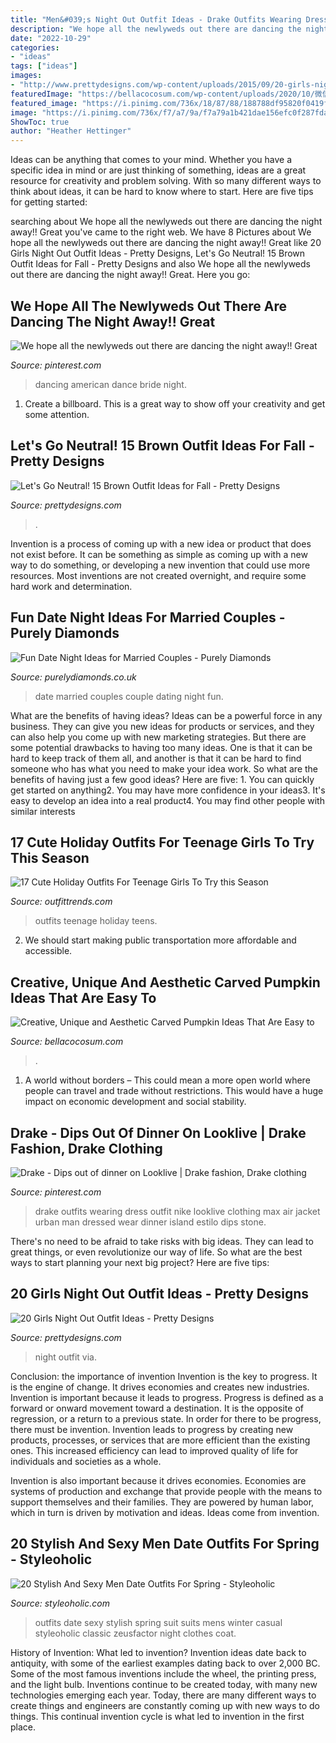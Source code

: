 ```yaml
---
title: "Men&#039;s Night Out Outfit Ideas - Drake Outfits Wearing Dress Outfit Nike Looklive Clothing Max Air Jacket Urban Man Dressed Wear Dinner Island Estilo Dips Stone"
description: "We hope all the newlyweds out there are dancing the night away!! great"
date: "2022-10-29"
categories:
- "ideas"
tags: ["ideas"]
images:
- "http://www.prettydesigns.com/wp-content/uploads/2015/09/20-girls-night-out-outfit-ideas13.jpg"
featuredImage: "https://bellacocosum.com/wp-content/uploads/2020/10/微信图片_20200901152647.jpg"
featured_image: "https://i.pinimg.com/736x/18/87/88/188788df95820f0419f285eb01524d86--american-wedding-wedding-day.jpg"
image: "https://i.pinimg.com/736x/f7/a7/9a/f7a79a1b421dae156efc0f287fda8f78.jpg"
ShowToc: true
author: "Heather Hettinger"
---
```



Ideas can be anything that comes to your mind. Whether you have a specific idea in mind or are just thinking of something, ideas are a great resource for creativity and problem solving. With so many different ways to think about ideas, it can be hard to know where to start. Here are five tips for getting started: 

	

		
searching about We hope all the newlyweds out there are dancing the night away!! Great you've came to the right web. We have 8 Pictures about We hope all the newlyweds out there are dancing the night away!! Great like 20 Girls Night Out Outfit Ideas - Pretty Designs, Let&#039;s Go Neutral! 15 Brown Outfit Ideas for Fall - Pretty Designs and also We hope all the newlyweds out there are dancing the night away!! Great. Here you go:
		
    
## We Hope All The Newlyweds Out There Are Dancing The Night Away!! Great

<img loading=lazy src="https://i.pinimg.com/736x/18/87/88/188788df95820f0419f285eb01524d86--american-wedding-wedding-day.jpg" onerror="this.onerror=null;this.src='https://tse2.mm.bing.net/th?id=OIP.eBJCN8Bl9gcZgYJgFrUfmgEsDY&amp;pid=15.1';" alt="We hope all the newlyweds out there are dancing the night away!! Great">

_Source: pinterest.com_

>dancing american dance bride night. 

	

1. Create a billboard. This is a great way to show off your creativity and get some attention.

    
## Let&#039;s Go Neutral! 15 Brown Outfit Ideas For Fall - Pretty Designs

<img loading=lazy src="http://www.prettydesigns.com/wp-content/uploads/2014/09/Neutral-Outfit-Idea-for-Fall.jpg" onerror="this.onerror=null;this.src='https://tse2.mm.bing.net/th?id=OIP.gEf2LkbfJ67QvPyWTnpEOQAAAA&amp;pid=15.1';" alt="Let&#039;s Go Neutral! 15 Brown Outfit Ideas for Fall - Pretty Designs">

_Source: prettydesigns.com_

>. 

	

Invention is a process of coming up with a new idea or product that does not exist before. It can be something as simple as coming up with a new way to do something, or developing a new invention that could use more resources. Most inventions are not created overnight, and require some hard work and determination.

    
## Fun Date Night Ideas For Married Couples - Purely Diamonds

<img loading=lazy src="https://www.purelydiamonds.co.uk/blog/wp-content/uploads/2017/08/Dating-Couple.jpg" onerror="this.onerror=null;this.src='https://tse4.mm.bing.net/th?id=OIP.gaTtd9Hpv-ngI9B40dMReAHaE8&amp;pid=15.1';" alt="Fun Date Night Ideas for Married Couples - Purely Diamonds">

_Source: purelydiamonds.co.uk_

>date married couples couple dating night fun. 

	

What are the benefits of having ideas?
Ideas can be a powerful force in any business. They can give you new ideas for products or services, and they can also help you come up with new marketing strategies. But there are some potential drawbacks to having too many ideas. One is that it can be hard to keep track of them all, and another is that it can be hard to find someone who has what you need to make your idea work. So what are the benefits of having just a few good ideas? Here are five: 1. You can quickly get started on anything2. You may have more confidence in your ideas3. It's easy to develop an idea into a real product4. You may find other people with similar interests
    
## 17 Cute Holiday Outfits For Teenage Girls To Try This Season

<img loading=lazy src="https://www.outfittrends.com/wp-content/uploads/2014/12/shinny-outfits-for-teens.jpg" onerror="this.onerror=null;this.src='https://tse3.mm.bing.net/th?id=OIP.rgHAeyvN8i0ngnQh2jcbUwAAAA&amp;pid=15.1';" alt="17 Cute Holiday Outfits For Teenage Girls To Try this Season">

_Source: outfittrends.com_

>outfits teenage holiday teens. 

	

2. We should start making public transportation more affordable and accessible.

    
## Creative, Unique And Aesthetic Carved Pumpkin Ideas That Are Easy To

<img loading=lazy src="https://bellacocosum.com/wp-content/uploads/2020/10/微信图片_20200901152647.jpg" onerror="this.onerror=null;this.src='https://tse2.mm.bing.net/th?id=OIP.4Yd3oSBIPRxoCb6qVf_46QHaKB&amp;pid=15.1';" alt="Creative, Unique and Aesthetic Carved Pumpkin Ideas That Are Easy to">

_Source: bellacocosum.com_

>. 

	

1. A world without borders – This could mean a more open world where people can travel and trade without restrictions. This would have a huge impact on economic development and social stability. 

    
## Drake - Dips Out Of Dinner On Looklive | Drake Fashion, Drake Clothing

<img loading=lazy src="https://i.pinimg.com/736x/f7/a7/9a/f7a79a1b421dae156efc0f287fda8f78.jpg" onerror="this.onerror=null;this.src='https://tse3.mm.bing.net/th?id=OIP.sEnH8MrScNhc6rHjWi_l1AHaLH&amp;pid=15.1';" alt="Drake - Dips out of dinner on Looklive | Drake fashion, Drake clothing">

_Source: pinterest.com_

>drake outfits wearing dress outfit nike looklive clothing max air jacket urban man dressed wear dinner island estilo dips stone. 

	

There's no need to be afraid to take risks with big ideas. They can lead to great things, or even revolutionize our way of life. So what are the best ways to start planning your next big project? Here are five tips:

    
## 20 Girls Night Out Outfit Ideas - Pretty Designs

<img loading=lazy src="http://www.prettydesigns.com/wp-content/uploads/2015/09/20-girls-night-out-outfit-ideas13.jpg" onerror="this.onerror=null;this.src='https://tse3.mm.bing.net/th?id=OIP.rC3VmS2Bjcmu6NIu55275QHaLH&amp;pid=15.1';" alt="20 Girls Night Out Outfit Ideas - Pretty Designs">

_Source: prettydesigns.com_

>night outfit via. 

	

Conclusion: the importance of invention
Invention is the key to progress. It is the engine of change. It drives economies and creates new industries.
Invention is important because it leads to progress. Progress is defined as a forward or onward movement toward a destination. It is the opposite of regression, or a return to a previous state. In order for there to be progress, there must be invention. Invention leads to progress by creating new products, processes, or services that are more efficient than the existing ones. This increased efficiency can lead to improved quality of life for individuals and societies as a whole.

Invention is also important because it drives economies. Economies are systems of production and exchange that provide people with the means to support themselves and their families. They are powered by human labor, which in turn is driven by motivation and ideas. Ideas come from invention.

    
## 20 Stylish And Sexy Men Date Outfits For Spring - Styleoholic

<img loading=lazy src="https://i.styleoholic.com/2016/03/stylish-and-sexy-men-date-outfits-for-spring-8.jpg" onerror="this.onerror=null;this.src='https://tse2.mm.bing.net/th?id=OIP.R26XKbCTIkAYjoWE8PzaBgHaO0&amp;pid=15.1';" alt="20 Stylish And Sexy Men Date Outfits For Spring - Styleoholic">

_Source: styleoholic.com_

>outfits date sexy stylish spring suit suits mens winter casual styleoholic classic zeusfactor night clothes coat. 

	

History of Invention: What led to invention?
Invention ideas date back to antiquity, with some of the earliest examples dating back to over 2,000 BC. Some of the most famous inventions include the wheel, the printing press, and the light bulb. Inventions continue to be created today, with many new technologies emerging each year. Today, there are many different ways to create things and engineers are constantly coming up with new ways to do things. This continual invention cycle is what led to invention in the first place.

